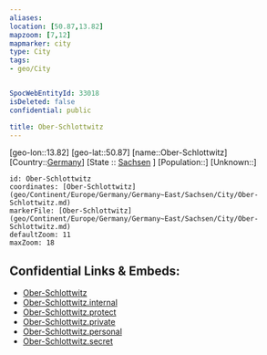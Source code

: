 ```yaml
---
aliases: 
location: [50.87,13.82]
mapzoom: [7,12] 
mapmarker: city 
type: City
tags:
- geo/City


SpocWebEntityId: 33018
isDeleted: false
confidential: public

title: Ober-Schlottwitz
---
```

[geo-lon::13.82]
[geo-lat::50.87]
[name::Ober-Schlottwitz]
[Country::[Germany](geo/Continent/Europe/Germany.md)]
[State :: [Sachsen](geo/Continent/Europe/Germany/Germany~East/Sachsen.md) ]
[Population::]
[Unknown::]


```leaflet
id: Ober-Schlottwitz
coordinates: [Ober-Schlottwitz](geo/Continent/Europe/Germany/Germany~East/Sachsen/City/Ober-Schlottwitz.md)
markerFile: [Ober-Schlottwitz](geo/Continent/Europe/Germany/Germany~East/Sachsen/City/Ober-Schlottwitz.md)
defaultZoom: 11 
maxZoom: 18
```


## Confidential Links & Embeds: 
- [Ober-Schlottwitz](../../../../../../../../_public/geo/Continent/Europe/Germany/Germany~East/Sachsen/City/Ober-Schlottwitz.md) 
- [Ober-Schlottwitz.internal](../../../../../../../../_internal/geo/Continent/Europe/Germany/Germany~East/Sachsen/City/Ober-Schlottwitz.internal.md) 
- [Ober-Schlottwitz.protect](../../../../../../../../_protect/geo/Continent/Europe/Germany/Germany~East/Sachsen/City/Ober-Schlottwitz.protect.md) 
- [Ober-Schlottwitz.private](../../../../../../../../_private/geo/Continent/Europe/Germany/Germany~East/Sachsen/City/Ober-Schlottwitz.private.md) 
- [Ober-Schlottwitz.personal](../../../../../../../../_personal/geo/Continent/Europe/Germany/Germany~East/Sachsen/City/Ober-Schlottwitz.personal.md) 
- [Ober-Schlottwitz.secret](../../../../../../../../_secret/geo/Continent/Europe/Germany/Germany~East/Sachsen/City/Ober-Schlottwitz.secret.md) 
